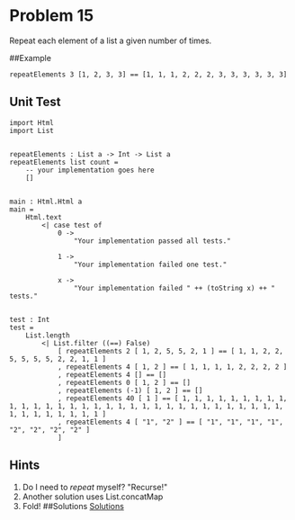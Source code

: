 # Problem 15

Repeat each element of a list a given number of times.

##Example
```
repeatElements 3 [1, 2, 3, 3] == [1, 1, 1, 2, 2, 2, 3, 3, 3, 3, 3, 3]
```

## Unit Test
```
import Html 
import List


repeatElements : List a -> Int -> List a
repeatElements list count =
    -- your implementation goes here
    []
    
    
main : Html.Html a
main =
    Html.text
        <| case test of
            0 ->
                "Your implementation passed all tests."

            1 ->
                "Your implementation failed one test."

            x ->
                "Your implementation failed " ++ (toString x) ++ " tests."


test : Int
test =
    List.length
        <| List.filter ((==) False)
            [ repeatElements 2 [ 1, 2, 5, 5, 2, 1 ] == [ 1, 1, 2, 2, 5, 5, 5, 5, 2, 2, 1, 1 ]
            , repeatElements 4 [ 1, 2 ] == [ 1, 1, 1, 1, 2, 2, 2, 2 ]
            , repeatElements 4 [] == []
            , repeatElements 0 [ 1, 2 ] == []
            , repeatElements (-1) [ 1, 2 ] == []
            , repeatElements 40 [ 1 ] == [ 1, 1, 1, 1, 1, 1, 1, 1, 1, 1, 1, 1, 1, 1, 1, 1, 1, 1, 1, 1, 1, 1, 1, 1, 1, 1, 1, 1, 1, 1, 1, 1, 1, 1, 1, 1, 1, 1, 1, 1 ]
            , repeatElements 4 [ "1", "2" ] == [ "1", "1", "1", "1", "2", "2", "2", "2" ]
            ]

```

## Hints
1. Do I need to *repeat* myself? "Recurse!"
2. Another solution uses List.concatMap
3. Fold!
##Solutions 
[Solutions](../s/s15.md)